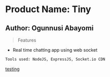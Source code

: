 # Product Name: Tiny

## Author: Ogunnusi Abayomi

> Features
* Real time chatting app using web socket

```html
Tools used: NodeJS, ExpressJS, Socket.io CDN
```

[testing](http://localhost:3000)
